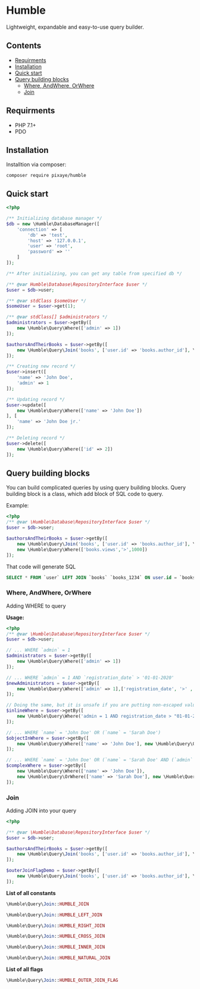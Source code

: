 # Humble
Lightweight, expandable and easy-to-use query builder.

## Contents
- [Requirments](https://github.com/pixaye/humble#requirments)
- [Installation](https://github.com/pixaye/humble#installation)
- [Quick start](https://github.com/pixaye/humble#quick-start)
- [Query building blocks](https://github.com/pixaye/humble#query-building-blocks)
    - [Where, AndWhere, OrWhere](https://github.com/pixaye/humble#where-andwhere-orwhere)
    - [Join](https://github.com/pixaye/humble#join)

## Requirments
- PHP 7.1+
- PDO

## Installation
Installtion via composer:

````
composer require pixaye/humble
````

## Quick start

```php
<?php

/** Initializing database manager */
$db = new \Humble\DatabaseManager([
    'connection' => [
        'db' => 'test',
        'host' => '127.0.0.1',
        'user' => 'root',
        'password' => ''
    ]
]);

/** After initializing, you can get any table from specified db */

/** @var Humble\Database\RepositoryInterface $user */
$user = $db->user;

/** @var stdClass $someUser */
$someUser = $user->get(1);

/** @var stdClass[] $administrators */
$administrators = $user->getBy([
    new \Humble\Query\Where(['admin' => 1])
]);

$authorsAndTheirBooks = $user->getBy([
    new \Humble\Query\Join('books', ['user.id' => 'books.author_id'], \Humble\Query\Join::HUMBLE_LEFT_JOIN)
]);

/** Creating new record */
$user->insert([
    'name' => 'John Doe',  
    'admin' => 1
]);

/** Updating record */
$user->update([
    new \Humble\Query\Where(['name' => 'John Doe'])
], [
    'name' => 'John Doe jr.'
]);

/** Deleting record */
$user->delete([
    new \Humble\Query\Where(['id' => 2])
]);
```

## Query building blocks

You can build complicated queries by using query building blocks. Query building block is a class, which add block of
SQL code to query.

Example:

```php
<?php
/** @var \Humble\Database\RepositoryInterface $user */
$user = $db->user;

$authorsAndTheirBooks = $user->getBy([
    new \Humble\Query\Join('books', ['user.id' => 'books.author_id'], \Humble\Query\Join::HUMBLE_LEFT_JOIN),
    new \Humble\Query\Where(['books.views','>',1000])
]);
```

That code will generate SQL
```sql
SELECT * FROM `user` LEFT JOIN `books` `books_1234` ON user.id = `books_1234`.author_id WHERE `books_1234`.views > 1000
```

### Where, AndWhere, OrWhere

Adding WHERE to query

**Usage:**
```php
<?php
/** @var \Humble\Database\RepositoryInterface $user */
$user = $db->user;

// ... WHERE `admin` = 1
$administrators = $user->getBy([
    new \Humble\Query\Where(['admin' => 1])
]);

// ... WHERE `admin` = 1 AND `registration_date` > '01-01-2020'
$newAdministrators = $user->getBy([
    new \Humble\Query\Where(['admin' => 1],['registration_date', '>' ,'01-01-2020'])
]);

// Doing the same, but it is unsafe if you are putting non-escaped values into query
$inlineWhere = $user->getBy([
    new \Humble\Query\Where('admin = 1 AND registration_date > "01-01-2020"')
]);

// ... WHERE `name` = 'John Doe' OR (`name` = 'Sarah Doe')
$objectInWhere = $user->getBy([
    new \Humble\Query\Where(['name' => 'John Doe'], new \Humble\Query\OrWhere(['name' => 'Sarah Doe']))
]);

// ... WHERE `name` = 'John Doe' OR (`name` = 'Sarah Doe' AND (`admin` = 1))
$complexWhere = $user->getBy([
    new \Humble\Query\Where(['name' => 'John Doe']),
    new \Humble\Query\OrWhere(['name' => 'Sarah Doe'], new \Humble\Query\AndWhere(['admin' => 1]))
]);
```

### Join

Adding JOIN into your query

```php
<?php

/** @var \Humble\Database\RepositoryInterface $user */
$user = $db->user;

$authorsAndTheirBooks = $user->getBy([
    new \Humble\Query\Join('books', ['user.id' => 'books.author_id'], \Humble\Query\Join::HUMBLE_LEFT_JOIN),
]);

$outerJoinFlagDemo = $user->getBy([
    new \Humble\Query\Join('books', ['user.id' => 'books.author_id'], \Humble\Query\Join::HUMBLE_LEFT_JOIN, [\Humble\Query\Join::HUMBLE_OUTER_JOIN_FLAG]),
]);
```

**List of all constants**
```php 
\Humble\Query\Join::HUMBLE_JOIN
```
```php
\Humble\Query\Join::HUMBLE_LEFT_JOIN
```
```php
\Humble\Query\Join::HUMBLE_RIGHT_JOIN
```
```php
\Humble\Query\Join::HUMBLE_CROSS_JOIN
```
```php
\Humble\Query\Join::HUMBLE_INNER_JOIN
```
```php
\Humble\Query\Join::HUMBLE_NATURAL_JOIN
```

**List of all flags**
```php
\Humble\Query\Join::HUMBLE_OUTER_JOIN_FLAG
```